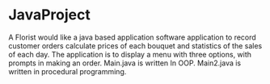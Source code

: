 # JavaProject
A Florist would like a java based application software application to record customer orders calculate
prices of each bouquet and statistics of the sales of each day. The application is to display a menu with
three options, with prompts in making an order.
Main.java is written In OOP. 
Main2.java is written in procedural programming.
